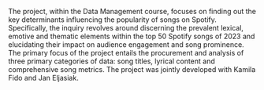 The project, within the Data Management course, focuses on finding out the key determinants influencing the popularity of songs on Spotify. Specifically, the inquiry revolves around discerning the prevalent lexical, emotive and thematic elements within the top 50 Spotify songs of 2023 and elucidating their impact on audience engagement and song prominence. The primary focus of the project entails the procurement and analysis of three primary categories of data: song titles, lyrical content and comprehensive song metrics. The project was jointly developed with Kamila Fido and Jan Eljasiak.
